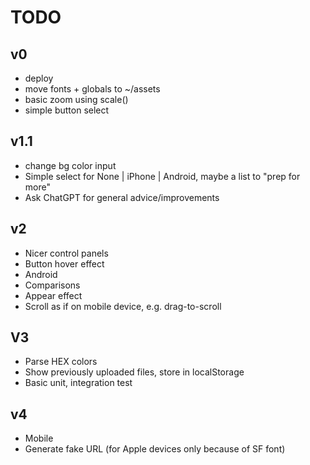 # TODO

## v0

- deploy
- move fonts + globals to ~/assets
- basic zoom using scale()
- simple button select

## v1.1

- change bg color input
- Simple select for None | iPhone | Android, maybe a list to "prep for more"
- Ask ChatGPT for general advice/improvements

## v2

- Nicer control panels
- Button hover effect
- Android
- Comparisons
- Appear effect
- Scroll as if on mobile device, e.g. drag-to-scroll

## V3

- Parse HEX colors
- Show previously uploaded files, store in localStorage
- Basic unit, integration test

## v4

- Mobile
- Generate fake URL (for Apple devices only because of SF font)
